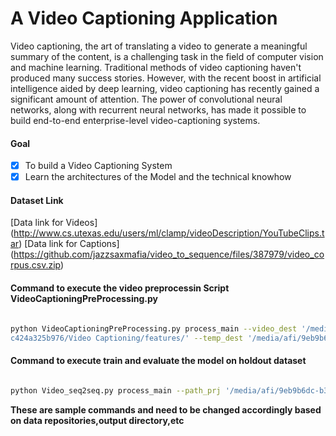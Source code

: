 # A Video Captioning Application

Video captioning, the art of translating a video to generate a meaningful summary of the
content, is a challenging task in the field of computer vision and machine learning.
Traditional methods of video captioning haven't produced many success stories. However,
with the recent boost in artificial intelligence aided by deep learning, video captioning has
recently gained a significant amount of attention. The power of convolutional neural
networks, along with recurrent neural networks, has made it possible to build end-to-end
enterprise-level video-captioning systems.

#### Goal 
- [x] To build a Video Captioning System
- [x] Learn the architectures of the Model and the technical knowhow

#### Dataset Link
[Data link for Videos] (http://www.cs.utexas.edu/users/ml/clamp/videoDescription/YouTubeClips.tar)
[Data link for Captions] (https://github.com/jazzsaxmafia/video_to_sequence/files/387979/video_corpus.csv.zip)



#### Command to execute the video preprocessin Script VideoCaptioningPreProcessing.py

```bash

python VideoCaptioningPreProcessing.py process_main --video_dest '/media/afi/9eb9b6dc-b380-486e-b4fd-c424a325b976/Video Captioning/data/' --feat_dir '/media/santanu/9eb9b6dc-b380-486e-b4fd-
c424a325b976/Video Captioning/features/' --temp_dest '/media/afi/9eb9b6dc-b380-486e-b4fd-c424a325b976/Video Captioning/temp/' --img_dim 224 --channels 3 --batch_size=128 --frames_step 80

```

#### Command to execute train and evaluate the model on holdout dataset


```bash

python Video_seq2seq.py process_main --path_prj '/media/afi/9eb9b6dc-b380-486e-b4fd-c424a325b976/Video Captioning/' --caption_file video_corpus.csv --feat_dir features --cnn_feat_dim 4096 --h_dim 512 --batch_size 32 --lstm_steps 80 --video_steps=80 --out_steps 20 --learning_rate 1e-4--epochs=100

```

**These are sample commands and need to be changed accordingly based on data repositories,output directory,etc**













 






